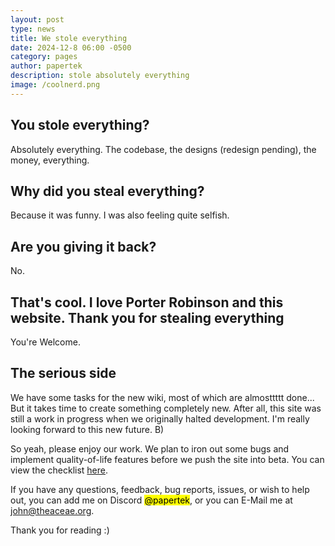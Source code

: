 ```yaml
---
layout: post
type: news
title: We stole everything
date: 2024-12-8 06:00 -0500
category: pages
author: papertek
description: stole absolutely everything
image: /coolnerd.png
---
```


## You stole everything?

Absolutely everything. The codebase, the designs (redesign pending), the money, everything.

## Why did you steal everything?

Because it was funny. I was also feeling quite selfish.

## Are you giving it back?

No.

## That's cool. I love Porter Robinson and this website. Thank you for stealing everything

You're Welcome.

## The serious side

We have some tasks for the new wiki, most of which are almosttttt done... But it takes time to create something completely new. After all, this site was still a work in progress when we originally halted development. I'm really looking forward to this new future. B)

So yeah, please enjoy our work. We plan to iron out some bugs and implement quality-of-life features before we push the site into beta. You can view the checklist [here](https://github.com/TheaceaeCollective/porter-wiki-frontend/issues/2).

If you have any questions, feedback, bug reports, issues, or wish to help out, you can add me on Discord <mark>@papertek</mark>, or you can E-Mail me at <john@theaceae.org>.

Thank you for reading :)
